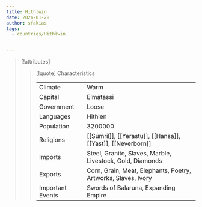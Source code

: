 ```yaml
---
title: Hithlwin
date: 2024-01-28
author: sfakias
tags:
  - countries/Hithlwin


---
```

> [!attributes]
> 
> > [!quote] Characteristics
> >
> > | | |
> > | --- | --- |
> > | Climate |  Warm |
> > | Capital |  Elmatassi |
> > | Government |  Loose |
> > | Languages |  Hithlen |
> > | Population |  3200000 |
> > | Religions |  [[Sumril]], [[Yerastu]], [[Hansa]], [[Yast]], [[Neverborn]] |
> > | Imports |  Steel, Granite, Slaves, Marble, Livestock, Gold, Diamonds |
> > | Exports |  Corn, Grain, Meat, Elephants, Poetry, Artworks, Slaves, Ivory |
> > | Important Events |  Swords of Balaruna, Expanding Empire |
